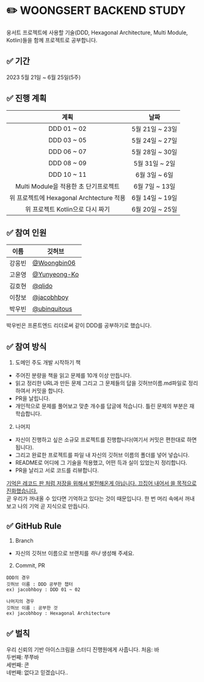 # ✏️ WOONGSERT BACKEND STUDY

웅서트 프로젝트에 사용할 기술(DDD, Hexagonal Architecture, Multi Module, Kotlin)들을 함께 프로젝트로 공부합니다.
## ✅ 기간
2023 5월 21일 ~ 6월 25일(5주)

## ✅ 진행 계획
|계획|날짜|
|:----:|:----:|
|DDD 01 ~ 02|5월 21일 ~ 23일|
|DDD 03 ~ 05|5월 24일 ~ 27일|
|DDD 06 ~ 07|5월 28일 ~ 30일|
|DDD 08 ~ 09|5월 31일 ~ 2일|
|DDD 10 ~ 11|6월 3일 ~ 6일|
|Multi Module을 적용한 초 단기프로젝트|6월 7일 ~ 13일|
|위 프로젝트에 Hexagonal Archtecture 적용|6월 14일 ~ 19일|
|위 프로젝트 Kotlin으로 다시 짜기|6월 20일 ~ 25일|

## ✅ 참여 인원
|이름|깃허브|
|------|---|
|강웅빈|[@Woongbin06](https://github.com/woongbin06)|
|고윤영|[@Yunyeong-Ko](https://github.com/Yunyeong-Ko)|
|김호현|[@qlido](https://github.com/qlido)|
|이창보|[@jacobhboy](https://github.com/jacobhboy)|
|박우빈|[@ubinquitous](https://github.com/ubinquitous)|

박우빈은 프론트엔드 리더로써 같이 DDD를 공부하기로 했습니다.

## ✅ 참여 방식

1. 도메인 주도 개발 시작하기 책
- 주어진 분량을 책을 읽고 문제를 10개 이상 만듭니다. 
- 읽고 정리한 URL과 만든 문제 그리고 그 문제들의 답을 깃허브이름.md파일로 정리하여서 커밋을 합니다.
- PR을 날립니다.
- 개인적으로 문제를 풀어보고 맞춘 개수를 답글에 적습니다. 틀린 문제의 부분은 재학습합니다.  

2. 나머지
- 자신이 진행하고 싶은 소규모 프로젝트를 진행합니다(여기서 커밋은 편한대로 하면 됩니다).
- 그리고 완료한 프로젝트를 파일 내 자신의 깃허브 이름의 폴더를 넣어 넣습니다.
- README로 어디에 그 기술을 적용했고, 어떤 득과 실이 있었는지 정리합니다.
- PR을 날리고 서로 코드를 리뷰합니다.

[기억은 레코드 판 처럼 저장을 위해서 발전해온게 아닙니다. 끄집어 내어서 쓸 목적으로 진화했습니다.](https://www.youtube.com/watch?v=WGnrXhhWBgo)  
곧 우리가 꺼내올 수 있다면 기억하고 있다는 것이 때문입니다. 한 번 머리 속에서 꺼내보고 나의 기억 곧 지식으로 만듭니다.

## ✅ GitHub Rule

1. Branch
 - 자신의 깃허브 이름으로 브랜치를 *하나* 생성해 주세요.

2. Commit, PR

 ```
 DDD의 경우
 깃허브 이름 : DDD 공부한 챕터
 ex) jacobhboy : DDD 01 ~ 02
 
 나머지의 경우
 깃허브 이름 : 공부한 것
 ex) jacobhboy : Hexagonal Architecture
 ```
 
## ✅ 벌칙
우리 신뢰의 기반 아이스크림을 스터디 진행원에게 사줍니다.
처음: 바  
두번째: 쭈쭈바  
세번째: 콘  
네번째: 없다고 믿겠습니다..
